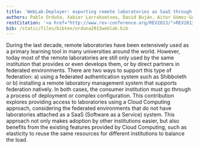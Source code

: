```yaml
---
title: 'WebLab-Deployer: exporting remote laboratories as SaaS through federation protocols'
authors: Pablo Orduña, Xabier Larrakoetxea, David Buján, Aitor Gómez-Goiri, Ignacio Angulo, Olga Dziabenko, Luis Rodriguez-Gil, Diego López-de-Ipiña, Javier Garcia-Zubia
restCitation: '<a href="http://www.rev-conference.org/REV2013/">REV2013: 10th International Conference on Remote Engineering and Virtual Instrumentation</a>. Sydney, Australia, 6 - 8 February 2013.'
bib: /static/files/bibtex/orduna2013weblab.bib
---
```


During the last decade, remote laboratories have been extensively used as a primary learning tool in many universities around the world.
However, today most of the remote laboratories are still only used by the same institution that provides or even develops them, or by direct partners in federated environments.
There are two ways to support this type of federation: a) using a federated authentication system such as Shibboleth or b) installing a remote laboratory management system that supports federation natively.
In both cases, the consumer institution must go through a process of deployment or complex configuration.
This contribution explores providing access to laboratories using a Cloud Computing approach, considering the federated environments that do not have laboratories attached as a SaaS (Software as a Service) system.
This approach not only makes adoption by other institutions easier, but also benefits from the existing features provided by Cloud Computing, such as elasticity to reuse the same resources for different institutions to balance the load.
